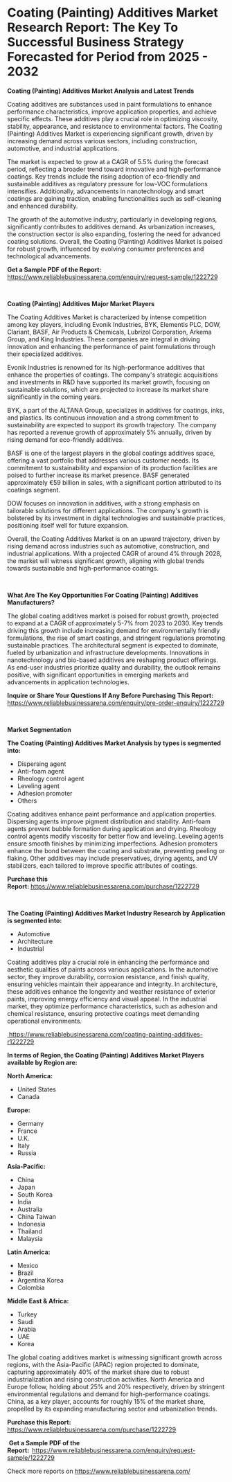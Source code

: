 <p><h1>Coating (Painting) Additives Market Research Report: The Key To Successful Business Strategy Forecasted for Period from 2025 - 2032</h1></p><p><strong>Coating (Painting) Additives Market Analysis and Latest Trends</strong></p>
<p><p>Coating additives are substances used in paint formulations to enhance performance characteristics, improve application properties, and achieve specific effects. These additives play a crucial role in optimizing viscosity, stability, appearance, and resistance to environmental factors. The Coating (Painting) Additives Market is experiencing significant growth, driven by increasing demand across various sectors, including construction, automotive, and industrial applications.</p><p>The market is expected to grow at a CAGR of 5.5% during the forecast period, reflecting a broader trend toward innovative and high-performance coatings. Key trends include the rising adoption of eco-friendly and sustainable additives as regulatory pressure for low-VOC formulations intensifies. Additionally, advancements in nanotechnology and smart coatings are gaining traction, enabling functionalities such as self-cleaning and enhanced durability. </p><p>The growth of the automotive industry, particularly in developing regions, significantly contributes to additives demand. As urbanization increases, the construction sector is also expanding, fostering the need for advanced coating solutions. Overall, the Coating (Painting) Additives Market is poised for robust growth, influenced by evolving consumer preferences and technological advancements.</p></p>
<p><strong>Get a Sample PDF of the Report:&nbsp;</strong> <a href="https://www.reliablebusinessarena.com/enquiry/request-sample/1222729?utm_campaign=3268&utm_medium=2&utm_source=Github&utm_content=ia&utm_term=04042025&utm_id=coating-painting-additives">https://www.reliablebusinessarena.com/enquiry/request-sample/1222729</a></p>
<p>&nbsp;</p>
<p><strong>Coating (Painting) Additives Major Market Players</strong></p>
<p><p>The Coating Additives Market is characterized by intense competition among key players, including Evonik Industries, BYK, Elementis PLC, DOW, Clariant, BASF, Air Products & Chemicals, Lubrizol Corporation, Arkema Group, and King Industries. These companies are integral in driving innovation and enhancing the performance of paint formulations through their specialized additives.</p><p>Evonik Industries is renowned for its high-performance additives that enhance the properties of coatings. The company's strategic acquisitions and investments in R&D have supported its market growth, focusing on sustainable solutions, which are projected to increase its market share significantly in the coming years.</p><p>BYK, a part of the ALTANA Group, specializes in additives for coatings, inks, and plastics. Its continuous innovation and a strong commitment to sustainability are expected to support its growth trajectory. The company has reported a revenue growth of approximately 5% annually, driven by rising demand for eco-friendly additives.</p><p>BASF is one of the largest players in the global coatings additives space, offering a vast portfolio that addresses various customer needs. Its commitment to sustainability and expansion of its production facilities are poised to further increase its market presence. BASF generated approximately €59 billion in sales, with a significant portion attributed to its coatings segment.</p><p>DOW focuses on innovation in additives, with a strong emphasis on tailorable solutions for different applications. The company's growth is bolstered by its investment in digital technologies and sustainable practices, positioning itself well for future expansion.</p><p>Overall, the Coating Additives Market is on an upward trajectory, driven by rising demand across industries such as automotive, construction, and industrial applications. With a projected CAGR of around 4% through 2028, the market will witness significant growth, aligning with global trends towards sustainable and high-performance coatings.</p></p>
<p>&nbsp;</p>
<p><strong>What Are The Key Opportunities For Coating (Painting) Additives Manufacturers?</strong></p>
<p><p>The global coating additives market is poised for robust growth, projected to expand at a CAGR of approximately 5-7% from 2023 to 2030. Key trends driving this growth include increasing demand for environmentally friendly formulations, the rise of smart coatings, and stringent regulations promoting sustainable practices. The architectural segment is expected to dominate, fueled by urbanization and infrastructure developments. Innovations in nanotechnology and bio-based additives are reshaping product offerings. As end-user industries prioritize quality and durability, the outlook remains positive, with significant opportunities in emerging markets and advancements in application technologies.</p></p>
<p><strong>Inquire or Share Your Questions If Any Before Purchasing This Report:</strong> <a href="https://www.reliablebusinessarena.com/enquiry/pre-order-enquiry/1222729?utm_campaign=3268&utm_medium=2&utm_source=Github&utm_content=ia&utm_term=04042025&utm_id=coating-painting-additives">https://www.reliablebusinessarena.com/enquiry/pre-order-enquiry/1222729</a></p>
<p>&nbsp;</p>
<p><strong>Market Segmentation</strong></p>
<p><strong>The Coating (Painting) Additives Market Analysis by types is segmented into:</strong></p>
<p><ul><li>Dispersing agent</li><li>Anti-foam agent</li><li>Rheology control agent</li><li>Leveling agent</li><li>Adhesion promoter</li><li>Others</li></ul></p>
<p><p>Coating additives enhance paint performance and application properties. Dispersing agents improve pigment distribution and stability. Anti-foam agents prevent bubble formation during application and drying. Rheology control agents modify viscosity for better flow and leveling. Leveling agents ensure smooth finishes by minimizing imperfections. Adhesion promoters enhance the bond between the coating and substrate, preventing peeling or flaking. Other additives may include preservatives, drying agents, and UV stabilizers, each tailored to improve specific attributes of coatings.</p></p>
<p><strong>Purchase this Report:&nbsp;</strong><a href="https://www.reliablebusinessarena.com/purchase/1222729?utm_campaign=3268&utm_medium=2&utm_source=Github&utm_content=ia&utm_term=04042025&utm_id=coating-painting-additives">https://www.reliablebusinessarena.com/purchase/1222729</a></p>
<p>&nbsp;</p>
<p><strong>The Coating (Painting) Additives Market Industry Research by Application is segmented into:</strong></p>
<p><ul><li>Automotive</li><li>Architecture</li><li>Industrial</li></ul></p>
<p><p>Coating additives play a crucial role in enhancing the performance and aesthetic qualities of paints across various applications. In the automotive sector, they improve durability, corrosion resistance, and finish quality, ensuring vehicles maintain their appearance and integrity. In architecture, these additives enhance the longevity and weather resistance of exterior paints, improving energy efficiency and visual appeal. In the industrial market, they optimize performance characteristics, such as adhesion and chemical resistance, ensuring protective coatings meet demanding operational environments.</p></p>
<p><a href="https://www.reliablebusinessarena.com/coating-painting-additives-r1222729?utm_campaign=3268&utm_medium=2&utm_source=Github&utm_content=ia&utm_term=04042025&utm_id=coating-painting-additives">&nbsp;https://www.reliablebusinessarena.com/coating-painting-additives-r1222729</a></p>
<p><strong>In terms of Region, the Coating (Painting) Additives Market Players available by Region are:</strong></p>
<p>
    <p> <strong> North America: </strong>
        <ul>
            <li>United States</li>
            <li>Canada</li>
        </ul>
        </p> 
    <p> <strong> Europe: </strong>
        <ul>
            <li>Germany</li>
            <li>France</li>
            <li>U.K.</li>
            <li>Italy</li>
            <li>Russia</li>
        </ul>
        </p> 
    <p> <strong> Asia-Pacific: </strong>
        <ul>
            <li>China</li>
            <li>Japan</li>
            <li>South Korea</li>
            <li>India</li>
            <li>Australia</li>
            <li>China Taiwan</li>
            <li>Indonesia</li>
            <li>Thailand</li>
            <li>Malaysia</li>
        </ul>
        </p> 
    <p> <strong> Latin America: </strong>
        <ul>
            <li>Mexico</li>
            <li>Brazil</li>
            <li>Argentina Korea</li>
            <li>Colombia</li>
        </ul>
        </p> 
    <p> <strong> Middle East & Africa: </strong>
        <ul>
            <li>Turkey</li>
            <li>Saudi</li>
            <li>Arabia</li>
            <li>UAE</li>
            <li>Korea</li>
        </ul>
    </p>
    </p>
<p><p>The global coating additives market is witnessing significant growth across regions, with the Asia-Pacific (APAC) region projected to dominate, capturing approximately 40% of the market share due to robust industrialization and rising construction activities. North America and Europe follow, holding about 25% and 20% respectively, driven by stringent environmental regulations and demand for high-performance coatings. China, as a key player, accounts for roughly 15% of the market share, propelled by its expanding manufacturing sector and urbanization trends.</p></p>
<p><strong>Purchase this Report: </strong><a href="https://www.reliablebusinessarena.com/purchase/1222729?utm_campaign=3268&utm_medium=2&utm_source=Github&utm_content=ia&utm_term=04042025&utm_id=coating-painting-additives">https://www.reliablebusinessarena.com/purchase/1222729</a></p>
<p>&nbsp;<strong>Get a Sample PDF of the Report:&nbsp;&nbsp;</strong><a href="https://www.reliablebusinessarena.com/enquiry/request-sample/1222729?utm_campaign=3268&utm_medium=2&utm_source=Github&utm_content=ia&utm_term=04042025&utm_id=coating-painting-additives">https://www.reliablebusinessarena.com/enquiry/request-sample/1222729</a></p>
<p><strong></strong></p>
<p>Check more reports on <a href="https://www.reliablebusinessarena.com/?utm_campaign=3268&utm_medium=2&utm_source=Github&utm_content=ia&utm_term=04042025&utm_id=coating-painting-additives">https://www.reliablebusinessarena.com/</a></p>